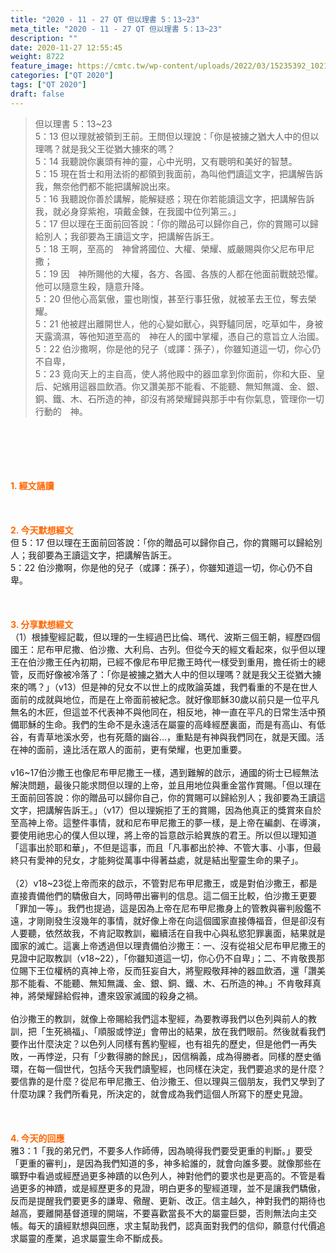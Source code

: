 ```yaml
---
title: "2020 - 11 - 27 QT 但以理書 5：13~23"
meta_title: "2020 - 11 - 27 QT 但以理書 5：13~23"
description: ""
date: 2020-11-27 12:55:45
weight: 8722
feature_image: https://cmtc.tw/wp-content/uploads/2022/03/15235392_10211799862337740_180693556567566654_o-1.webp
categories: ["QT 2020"]
tags: ["QT 2020"]
draft: false
---
```


<blockquote>但以理書 5：13~23<br />
5：13 但以理就被領到王前。王問但以理說：「你是被擄之猶大人中的但以理嗎？就是我父王從猶大擄來的嗎？<br />
5：14 我聽說你裏頭有神的靈，心中光明，又有聰明和美好的智慧。<br />
5：15 現在哲士和用法術的都領到我面前，為叫他們讀這文字，把講解告訴我，無奈他們都不能把講解說出來。<br />
5：16 我聽說你善於講解，能解疑惑；現在你若能讀這文字，把講解告訴我，就必身穿紫袍，項戴金鍊，在我國中位列第三。」<br />
5：17 但以理在王面前回答說：「你的贈品可以歸你自己，你的賞賜可以歸給別人；我卻要為王讀這文字，把講解告訴王。<br />
5：18 王啊，至高的　神曾將國位、大權、榮耀、威嚴賜與你父尼布甲尼撒；<br />
5：19 因　神所賜他的大權，各方、各國、各族的人都在他面前戰兢恐懼。他可以隨意生殺，隨意升降。<br />
5：20 但他心高氣傲，靈也剛愎，甚至行事狂傲，就被革去王位，奪去榮耀。<br />
5：21 他被趕出離開世人，他的心變如獸心，與野驢同居，吃草如牛，身被天露滴濕，等他知道至高的　神在人的國中掌權，憑自己的意旨立人治國。<br />
5：22 伯沙撒啊，你是他的兒子（或譯：孫子），你雖知道這一切，你心仍不自卑，<br />
5：23 竟向天上的主自高，使人將他殿中的器皿拿到你面前，你和大臣、皇后、妃嬪用這器皿飲酒。你又讚美那不能看、不能聽、無知無識、金、銀、銅、鐵、木、石所造的神，卻沒有將榮耀歸與那手中有你氣息，管理你一切行動的　神。</blockquote><br />
&nbsp;<br />
<br />
&nbsp;<br />
<br />
<span style="color: #ff6600;"><strong>1. </strong><strong>經文誦讀</strong></span><br />
<br />
<span style="color: #ff6600;"><strong> </strong></span><br />
<br />
<span style="color: #ff6600;"><strong>2. 今天默想</strong><strong>經文<br />
</strong></span>但 5：17 但以理在王面前回答說：「你的贈品可以歸你自己，你的賞賜可以歸給別人；我卻要為王讀這文字，把講解告訴王。<br />
5：22 伯沙撒啊，你是他的兒子（或譯：孫子），你雖知道這一切，你心仍不自卑。<br />
<br />
&nbsp;<br />
<br />
<span style="color: #ff6600;"><strong>3. 分享默想經文<br />
</strong></span>（1）根據聖經記載，但以理的一生經過巴比倫、瑪代、波斯三個王朝，經歷四個國王：尼布甲尼撒、伯沙撒、大利烏、古列。但從今天的經文看起來，似乎但以理王在伯沙撒王任內初期，已經不像尼布甲尼撒王時代一樣受到重用，擔任術士的總管，反而好像被冷落了：「你是被擄之猶大人中的但以理嗎？就是我父王從猶大擄來的嗎？」（v13）但是神的兒女不以世上的成敗論英雄，我們看重的不是在世人面前的成就與地位，而是在上帝面前被紀念。就好像耶穌30歲以前只是一位平凡無名的木匠，但這並不代表神不與他同在，相反地，神一直在平凡的日常生活中預備耶穌的生命。我們的生命不是永遠活在屬靈的高峰經歷裏面，而是有高山、有低谷，有青草地溪水旁，也有死蔭的幽谷…，重點是有神與我們同在，就是天國。活在神的面前，遠比活在眾人的面前，更有榮耀，也更加重要。<br />
<br />
v16~17伯沙撒王也像尼布甲尼撒王一樣，遇到難解的啟示，通國的術士已經無法解決問題，最後只能求問但以理的上帝，並且用地位與重金當作賞賜。「但以理在王面前回答說：你的贈品可以歸你自己，你的賞賜可以歸給別人；我卻要為王讀這文字，把講解告訴王。」（v17）但以理婉拒了王的賞賜，因為他真正的獎賞來自於至高神上帝。這整件事情，就和尼布甲尼撒王的夢一樣，是上帝在編劇、在導演，要使用祂忠心的僕人但以理，將上帝的旨意啟示給異族的君王。所以但以理知道「這事出於耶和華」，不但是這事，而且「凡事都出於神、不管大事、小事，但最終只有愛神的兒女，才能夠從萬事中得著益處，就是結出聖靈生命的果子」。<br />
<br />
（2）v18~23從上帝而來的啟示，不管對尼布甲尼撒王，或是對伯沙撒王，都是直接責備他們的驕傲自大，同時帶出審判的信息。這二個王比較，伯沙撒王更要「罪加一等」。我們也提過，這是因為上帝在尼布甲尼撒身上的管教與審判殷鑑不遠，才剛剛發生沒幾年的事情，就好像上帝在向這個國家直接傳福音，但是卻沒有人要聽，依然故我，不肯記取教訓，繼續活在自我中心與私慾犯罪裏面，結果就是國家的滅亡。這裏上帝透過但以理責備伯沙撒王：一、沒有從祖父尼布甲尼撒王的見證中記取教訓（v18~22），「你雖知道這一切，你心仍不自卑」；二、不肯敬畏那位賜下王位權柄的真神上帝，反而狂妄自大，將聖殿敬拜神的器皿飲酒，還「讚美那不能看、不能聽、無知無識、金、銀、銅、鐵、木、石所造的神。」不肯敬拜真神，將榮耀歸給假神，遭來毀家滅國的殺身之禍。<br />
<br />
伯沙撒王的教訓，就像上帝賜給我們這本聖經，為要教導我們以色列與前人的教訓，把「生死禍福」、「順服或悖逆」會帶出的結果，放在我們眼前。然後就看我們要作出什麼決定？以色列人同樣有舊約聖經，也有祖先的歷史，但是他們一再失敗，一再悖逆，只有「少數得勝的餘民」，因信稱義，成為得勝者。同樣的歷史循環，在每一個世代，包括今天我們讀聖經，也同樣在決定，我們要追求的是什麼？要信靠的是什麼？從尼布甲尼撒王、伯沙撒王、但以理與三個朋友，我們又學到了什麼功課？我們所看見，所決定的，就會成為我們這個人所寫下的歷史見證。<br />
<br />
&nbsp;<br />
<br />
<span style="color: #ff6600;"><strong>4. 今天的回應<br />
</strong></span>雅3：1「我的弟兄們，不要多人作師傅，因為曉得我們要受更重的判斷。」要受「更重的審判」，是因為我們知道的多，神多給誰的，就會向誰多要。就像那些在曠野中看過或經歷過更多神蹟的以色列人，神對他們的要求也是更高的。不管是看過更多的神蹟，或是經歷更多的見證，明白更多的聖經道理，並不是讓我們驕傲，反而是提醒我們要更多的謙卑、儆醒、更新、改正。信主越久，神對我們的期待也越高，要離開基督道理的開端，不要喜歡當長不大的屬靈巨嬰，否則無法向主交帳。每天的讀經默想與回應，求主幫助我們，認真面對我們的信仰，願意付代價追求屬靈的產業，追求屬靈生命不斷成長。<br />
<br />
&nbsp;
        